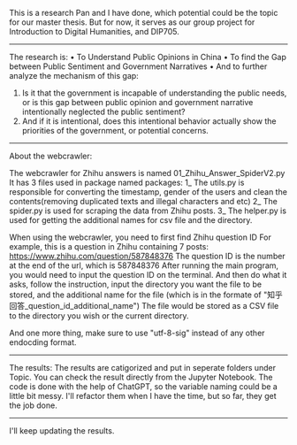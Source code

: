 This is a research Pan and I have done, which potential could be the topic for our master thesis.
But for now, it serves as our group project for Introduction to Digital Humanities, and DIP705.
**********************************
The research is:
•	To Understand Public Opinions in China
•	To find the Gap between Public Sentiment and Government Narratives
•	And to further analyze the mechanism of this gap: 
1.	Is it that the government is incapable of understanding the public needs, or is this gap between public opinion and government narrative intentionally neglected the public sentiment?
2.	And if it is intentional, does this intentional behavior actually show the priorities of the government, or potential concerns.
**********************************
About the webcrawler:

The webcrawler for Zhihu answers is named 01_Zhihu_Answer_SpiderV2.py
It has 3 files used in package named packages:
1_ The utils.py is responsible for converting the timestamp, gender of the users and clean the contents(removing duplicated texts and illegal characters and etc)
2_ The spider.py is used for scraping the data from Zhihu posts.
3_ The helper.py is used for getting the additional names for csv file and the directory.

When using the webcrawler, you need to first find Zhihu question ID
For example, this is a question in Zhihu containing 7 posts: https://www.zhihu.com/question/587848376 The question ID is the number at the end of the url, which is 587848376
After running the main program, you would need to input the question ID on the terminal. 
And then do what it asks, follow the instruction, input the directory you want the file to be stored, and the additional name for the file (which is in the formate of "知乎回答_question_id_additional_name")
The file would be stored as a CSV file to the directory you wish or the current directory.

And one more thing, make sure to use "utf-8-sig" instead of any other endocding format.
**********************************
The results:
The results are catigorized and put in seperate folders under Topic. 
You can check the result directly from the Jupyter Notebook.
The code is done with the help of ChatGPT, so the variable naming could be a little bit messy.
I'll refactor them when I have the time, but so far, they get the job done.
**********************************
I'll keep updating the results.
